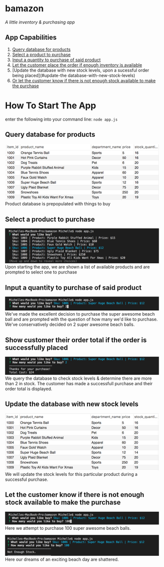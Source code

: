 # bamazon
*A little inventory & purchasing app*

## App Capabilities
1. [Query database for products](#query-database-for-products)
2. [Select a product to purchase](#select-a-product-to-purchase)
3. [Input a quantity to purchase of said product](#input-a-quantity-to-purchase-of-said-product)
4. [Let the customer place the order if enough inventory is available](#let-the-customer-place-the-order-if-enough-inventory-is-available)
5. [Update the database with new stock levels, upon a sucessful order being placed](#update-the database-with-new-stock-levels)
6. [Or let the customer know if there is not enough stock available to make the purchase](#let-the-customer-know-if-there-is-not-enough-stock-available-to-make-the-purchase)


# How To Start The App
enter the following into your command line:
`node app.js`

## Query database for products
![show product database](/images/1.png)
Product database is prepopulated with things to buy

## Select a product to purchase
![get product list](/images/2.png)
Upon starting the app, we are shown a list of available products and are prompted to select one to purchase

## Input a quantity to purchase of said product
![purchasing a product](/images/3.png)
We've made the excellent decision to purchase the super awesome beach ball and are prompted with the question of how many we'd like to purchase. We've conservatively decided on 2 super awesome beach balls.

## Show customer their order total if the order is successfully placed
![purchasing a product](/images/4.png)
We query the database to check stock levels & determine there are more than 2 in stock. The customer has made a successfull purchase and their order total is displayed.

## Update the database with new stock levels
![update database](/images/5.png)
We will update the stock levels for this particular product during a successful purchase.

## Let the customer know if there is not enough stock available to make the purchase
![update database](/images/6.png)
Here we attempt to purchase 100 super awesome beach balls.

![update database](/images/7.png)
Here our dreams of an exciting beach day are shattered.

